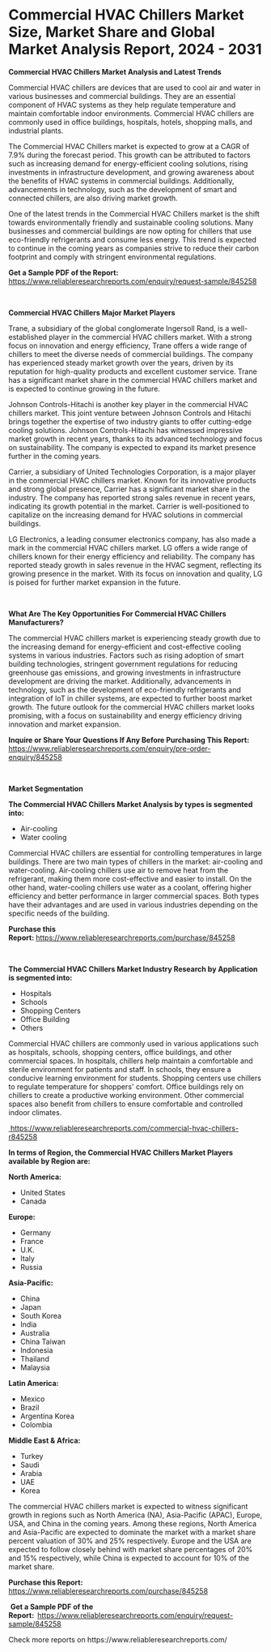 <p><h1>Commercial HVAC Chillers Market Size, Market Share and Global Market Analysis Report, 2024 - 2031</h1></p><p><strong>Commercial HVAC Chillers Market Analysis and Latest Trends</strong></p>
<p><p>Commercial HVAC chillers are devices that are used to cool air and water in various businesses and commercial buildings. They are an essential component of HVAC systems as they help regulate temperature and maintain comfortable indoor environments. Commercial HVAC chillers are commonly used in office buildings, hospitals, hotels, shopping malls, and industrial plants.</p><p>The Commercial HVAC Chillers market is expected to grow at a CAGR of 7.9% during the forecast period. This growth can be attributed to factors such as increasing demand for energy-efficient cooling solutions, rising investments in infrastructure development, and growing awareness about the benefits of HVAC systems in commercial buildings. Additionally, advancements in technology, such as the development of smart and connected chillers, are also driving market growth.</p><p>One of the latest trends in the Commercial HVAC Chillers market is the shift towards environmentally friendly and sustainable cooling solutions. Many businesses and commercial buildings are now opting for chillers that use eco-friendly refrigerants and consume less energy. This trend is expected to continue in the coming years as companies strive to reduce their carbon footprint and comply with stringent environmental regulations.</p></p>
<p><strong>Get a Sample PDF of the Report:&nbsp;</strong> <a href="https://www.reliableresearchreports.com/enquiry/request-sample/845258">https://www.reliableresearchreports.com/enquiry/request-sample/845258</a></p>
<p>&nbsp;</p>
<p><strong>Commercial HVAC Chillers Major Market Players</strong></p>
<p><p>Trane, a subsidiary of the global conglomerate Ingersoll Rand, is a well-established player in the commercial HVAC chillers market. With a strong focus on innovation and energy efficiency, Trane offers a wide range of chillers to meet the diverse needs of commercial buildings. The company has experienced steady market growth over the years, driven by its reputation for high-quality products and excellent customer service. Trane has a significant market share in the commercial HVAC chillers market and is expected to continue growing in the future.</p><p>Johnson Controls-Hitachi is another key player in the commercial HVAC chillers market. This joint venture between Johnson Controls and Hitachi brings together the expertise of two industry giants to offer cutting-edge cooling solutions. Johnson Controls-Hitachi has witnessed impressive market growth in recent years, thanks to its advanced technology and focus on sustainability. The company is expected to expand its market presence further in the coming years.</p><p>Carrier, a subsidiary of United Technologies Corporation, is a major player in the commercial HVAC chillers market. Known for its innovative products and strong global presence, Carrier has a significant market share in the industry. The company has reported strong sales revenue in recent years, indicating its growth potential in the market. Carrier is well-positioned to capitalize on the increasing demand for HVAC solutions in commercial buildings.</p><p>LG Electronics, a leading consumer electronics company, has also made a mark in the commercial HVAC chillers market. LG offers a wide range of chillers known for their energy efficiency and reliability. The company has reported steady growth in sales revenue in the HVAC segment, reflecting its growing presence in the market. With its focus on innovation and quality, LG is poised for further market expansion in the future.</p></p>
<p>&nbsp;</p>
<p><strong>What Are The Key Opportunities For Commercial HVAC Chillers Manufacturers?</strong></p>
<p><p>The commercial HVAC chillers market is experiencing steady growth due to the increasing demand for energy-efficient and cost-effective cooling systems in various industries. Factors such as rising adoption of smart building technologies, stringent government regulations for reducing greenhouse gas emissions, and growing investments in infrastructure development are driving the market. Additionally, advancements in technology, such as the development of eco-friendly refrigerants and integration of IoT in chiller systems, are expected to further boost market growth. The future outlook for the commercial HVAC chillers market looks promising, with a focus on sustainability and energy efficiency driving innovation and market expansion.</p></p>
<p><strong>Inquire or Share Your Questions If Any Before Purchasing This Report:</strong> <a href="https://www.reliableresearchreports.com/enquiry/pre-order-enquiry/845258">https://www.reliableresearchreports.com/enquiry/pre-order-enquiry/845258</a></p>
<p>&nbsp;</p>
<p><strong>Market Segmentation</strong></p>
<p><strong>The Commercial HVAC Chillers Market Analysis by types is segmented into:</strong></p>
<p><ul><li>Air-cooling</li><li>Water cooling</li></ul></p>
<p><p>Commercial HVAC chillers are essential for controlling temperatures in large buildings. There are two main types of chillers in the market: air-cooling and water-cooling. Air-cooling chillers use air to remove heat from the refrigerant, making them more cost-effective and easier to install. On the other hand, water-cooling chillers use water as a coolant, offering higher efficiency and better performance in larger commercial spaces. Both types have their advantages and are used in various industries depending on the specific needs of the building.</p></p>
<p><strong>Purchase this Report:&nbsp;</strong><a href="https://www.reliableresearchreports.com/purchase/845258">https://www.reliableresearchreports.com/purchase/845258</a></p>
<p>&nbsp;</p>
<p><strong>The Commercial HVAC Chillers Market Industry Research by Application is segmented into:</strong></p>
<p><ul><li>Hospitals</li><li>Schools</li><li>Shopping Centers</li><li>Office Building</li><li>Others</li></ul></p>
<p><p>Commercial HVAC chillers are commonly used in various applications such as hospitals, schools, shopping centers, office buildings, and other commercial spaces. In hospitals, chillers help maintain a comfortable and sterile environment for patients and staff. In schools, they ensure a conducive learning environment for students. Shopping centers use chillers to regulate temperature for shoppers' comfort. Office buildings rely on chillers to create a productive working environment. Other commercial spaces also benefit from chillers to ensure comfortable and controlled indoor climates.</p></p>
<p><a href="https://www.reliableresearchreports.com/commercial-hvac-chillers-r845258">&nbsp;https://www.reliableresearchreports.com/commercial-hvac-chillers-r845258</a></p>
<p><strong>In terms of Region, the Commercial HVAC Chillers Market Players available by Region are:</strong></p>
<p>
    <p> <strong> North America: </strong>
        <ul>
            <li>United States</li>
            <li>Canada</li>
        </ul>
        </p> 
    <p> <strong> Europe: </strong>
        <ul>
            <li>Germany</li>
            <li>France</li>
            <li>U.K.</li>
            <li>Italy</li>
            <li>Russia</li>
        </ul>
        </p> 
    <p> <strong> Asia-Pacific: </strong>
        <ul>
            <li>China</li>
            <li>Japan</li>
            <li>South Korea</li>
            <li>India</li>
            <li>Australia</li>
            <li>China Taiwan</li>
            <li>Indonesia</li>
            <li>Thailand</li>
            <li>Malaysia</li>
        </ul>
        </p> 
    <p> <strong> Latin America: </strong>
        <ul>
            <li>Mexico</li>
            <li>Brazil</li>
            <li>Argentina Korea</li>
            <li>Colombia</li>
        </ul>
        </p> 
    <p> <strong> Middle East & Africa: </strong>
        <ul>
            <li>Turkey</li>
            <li>Saudi</li>
            <li>Arabia</li>
            <li>UAE</li>
            <li>Korea</li>
        </ul>
    </p>
    </p>
<p><p>The commercial HVAC chillers market is expected to witness significant growth in regions such as North America (NA), Asia-Pacific (APAC), Europe, USA, and China in the coming years. Among these regions, North America and Asia-Pacific are expected to dominate the market with a market share percent valuation of 30% and 25% respectively. Europe and the USA are expected to follow closely behind with market share percentages of 20% and 15% respectively, while China is expected to account for 10% of the market share.</p></p>
<p><strong>Purchase this Report: </strong><a href="https://www.reliableresearchreports.com/purchase/845258">https://www.reliableresearchreports.com/purchase/845258</a></p>
<p>&nbsp;<strong>Get a Sample PDF of the Report:&nbsp;&nbsp;</strong><a href="https://www.reliableresearchreports.com/enquiry/request-sample/845258">https://www.reliableresearchreports.com/enquiry/request-sample/845258</a></p>
<p><strong></strong></p>
<p>Check more reports on https://www.reliableresearchreports.com/</p>